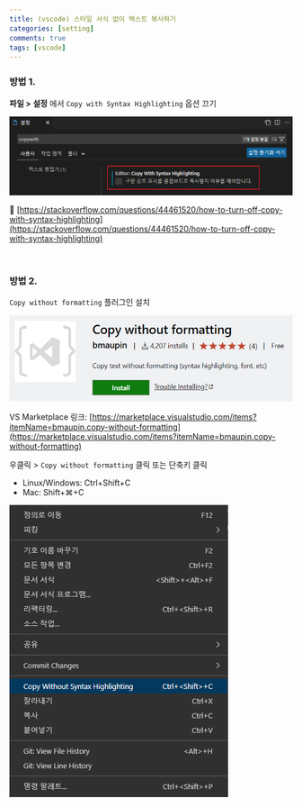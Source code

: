 ```yaml
---
title: (vscode) 스타일 서식 없이 텍스트 복사하기
categories: [setting]
comments: true
tags: [vscode]
---
```


### 방법 1.
**파일 > 설정** 에서 `Copy with Syntax Highlighting` 옵션 끄기

![](../images/setting/Pasted%20image%2020220824203954.png)

🔗 [https://stackoverflow.com/questions/44461520/how-to-turn-off-copy-with-syntax-highlighting](https://stackoverflow.com/questions/44461520/how-to-turn-off-copy-with-syntax-highlighting)

<br/>

### 방법 2.

`Copy without formatting` 플러그인 설치

![](../images/setting/Pasted%20image%2020220824205916.png)

VS Marketplace 링크: [https://marketplace.visualstudio.com/items?itemName=bmaupin.copy-without-formatting](https://marketplace.visualstudio.com/items?itemName=bmaupin.copy-without-formatting)

우클릭 > `Copy without formatting` 클릭
또는 단축키 클릭
-   Linux/Windows: Ctrl+Shift+C
-   Mac: Shift+⌘+C

![](../images/setting/Pasted%20image%2020220824205445.png)